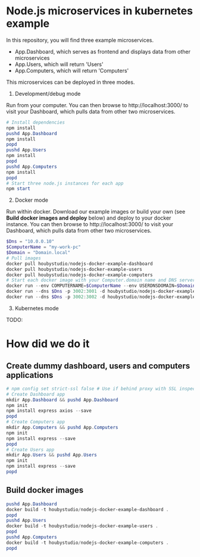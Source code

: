 # Node.js microservices in kubernetes example

In this repository, you will find three example microservices.

- App.Dashboard, which serves as frontend and displays data from other microservices
- App.Users, which will return 'Users'
- App.Computers, which will return 'Computers'

This microservices can be deployed in three modes.

1. Development/debug mode

Run from your computer. You can then browse to http://localhost:3000/ to visit your Dashboard, which pulls data from other two microservices.

```powershell
# Install dependencies
npm install
pushd App.Dashboard
npm install
popd
pushd App.Users
npm install
popd
pushd App.Computers
npm install
popd
# Start three node.js instances for each app
npm start
```

2. Docker mode

Run within docker. Download our example images or build your own (see **Build docker images and deploy** below) and deploy to your docker instance. You can then browse to http://localhost:3000/ to visit your Dashboard, which pulls data from other two microservices.

```powershell
$Dns = "10.0.0.10"
$ComputerName = "my-work-pc"
$Domain = "Domain.local"
# Pull images
docker pull houbystudio/nodejs-docker-example-dashboard
docker pull houbystudio/nodejs-docker-example-users
docker pull houbystudio/nodejs-docker-example-computers
# Start each docker image with your Computer.domain name and DNS server
docker run --env COMPUTERNAME=$ComputerName --env USERDNSDOMAIN=$Domain --dns $Dns -p 3000:3000 -d houbystudio/nodejs-docker-example-dashboard
docker run --dns $Dns -p 3002:3001 -d houbystudio/nodejs-docker-example-users
docker run --dns $Dns -p 3002:3002 -d houbystudio/nodejs-docker-example-computers
```

3. Kubernetes mode

TODO:

# How did we do it

## Create dummy dashboard, users and computers applications

```powershell
# npm config set strict-ssl false # Use if behind proxy with SSL inspection
# Create Dashboard app
mkdir App.Dashboard && pushd App.Dashboard
npm init
npm install express axios --save
popd
# Create Computers app
mkdir App.Computers && pushd App.Computers
npm init
npm install express --save
popd
# Create Users app
mkdir App.Users && pushd App.Users
npm init
npm install express --save
popd
```

## Build docker images

```powershell
pushd App.Dashboard
docker build -t houbystudio/nodejs-docker-example-dashboard .
popd
pushd App.Users
docker build -t houbystudio/nodejs-docker-example-users .
popd
pushd App.Computers
docker build -t houbystudio/nodejs-docker-example-computers .
popd
```
